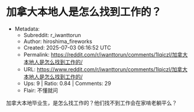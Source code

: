 # 加拿大本地人是怎么找到工作的？

- Metadata:
  - Subreddit: r_iwanttorun
  - Author: hiroshima_fireworks
  - Created: 2025-07-03 06:16:52 UTC
  - Permalink: https://reddit.com/r/iwanttorun/comments/1lqiczl/加拿大本地人是怎么找到工作的/
  - URL: https://www.reddit.com/r/iwanttorun/comments/1lqiczl/加拿大本地人是怎么找到工作的/
  - Ups: 9 | Ratio: 0.84 | Comments: 29
  - Flair: 不懂就问


加拿大本地毕业生，是怎么找工作的？他们找不到工作会在家啃老躺平么？


